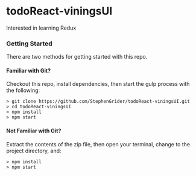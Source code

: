 # todoReact-viningsUI

Interested in learning Redux

### Getting Started

There are two methods for getting started with this repo.

#### Familiar with Git?
Checkout this repo, install dependencies, then start the gulp process with the following:

```
> git clone https://github.com/StephenGrider/todoReact-viningsUI.git
> cd todoReact-viningsUI
> npm install
> npm start
```

#### Not Familiar with Git?
Extract the contents of the zip file, then open your terminal, change to the project directory, and:

```
> npm install
> npm start
```
